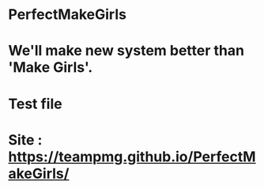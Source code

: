 # PerfectMakeGirls

# We'll make new system better than 'Make Girls'.

# Test file

# Site : https://teampmg.github.io/PerfectMakeGirls/
